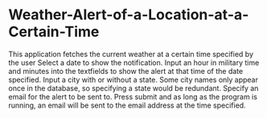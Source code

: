 # Weather-Alert-of-a-Location-at-a-Certain-Time
This application fetches the current weather at a certain time specified by the user
Select a date to show the notification. Input an hour in military time and minutes into the textfields to show the alert at that time of the date specified.
Input a city with or without a state. Some city names only appear once in the database, so specifying a state would be redundant.
Specify an email for the alert to be sent to.
Press submit and as long as the program is running, an email will be sent to the email address at the time specified.
